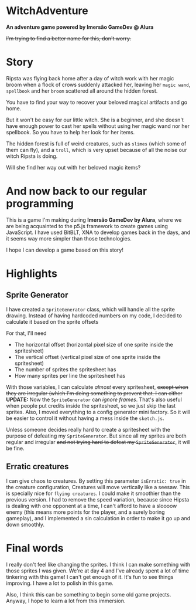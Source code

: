 # WitchAdventure
**An adventure game powered by Imersão GameDev @ Alura**

~~I'm trying to find a better name for this, don't worry.~~

# Story
Ripsta was flying back home after a day of witch work with her magic broom when a flock of crows suddenly attacked her, leaving her `magic wand`, `spellbook` and her `broom` scattered all around the hidden forest. 

You have to find your way to recover your beloved magical artifacts and go home.

But it won't be easy for our little witch. 
She is a beginner, and she doesn't have enough power to cast her spells without using her magic wand nor her spellbook. So you have to help her look for her items. 

The hidden forest is full of weird creatures, such as `slimes` (which some of them can fly), and a `troll`, which is very upset because of all the noise our witch Ripsta is doing.

Will she find her way out with her beloved magic items?

# And now back to our regular programming #
This is a game I'm making during **Imersão GameDev by Alura**, where we are being acquainted to the p5.js framework to create games using JavaScript. 
I have used BitBLT, XNA to develop games back in the days, and it seems way more simpler than those technologies. 

I hope I can develop a game based on this story! 

# Highlights
## Sprite Generator
I have created a `SpriteGenerator` class, which will handle all the sprite drawing. Instead of having hardcoded numbers on my code, I decided to calculate it based on the sprite offsets

For that, I'll need
- The horizontal offset (horizontal pixel size of one sprite inside the spritesheet)
- The vertical offset (vertical pixel size of one sprite inside the spritesheet)
- The number of sprites the spritesheet has
- How many sprites per line the spritesheet has

With those variables, I can calculate *almost* every spritesheet, ~~except when they are irregular (which I'm doing something to prevent that. I can either~~ 
**UPDATE:** Now the ``SpriteGenerator`` can *ignore frames*. That's also useful when people put credits inside the spritesheet, so we just skip the last sprites. Also, I moved everything to a config generator mini factory. So it will be easier to control it without having a mess inside the ``sketch.js``.

Unless someone decides really hard to create a spritesheet with the purpose of defeating my ``SpriteGenerator``. But since all my sprites are both regular and irregular ~~and not trying hard to defeat my ``SpriteGenerator``~~, it will be fine.

## Erratic creatures
I can give chaos to creatures. By setting this parameter ``isErratic: true`` in the creature configuration, Creatures will move vertically like a seesaw. This is specially nice for ``flying creatures``. I could make it smoothier than the previous version. I had to remove the speed variation, because since Hipsta is dealing with one opponent at a time, I can't afford to have a sloooow enemy (this means more points for the player, and a surely boring gameplay), and I implemented a sin calculation in order to make it go up and down smoothly.

# Final words
I really don't feel like changing the sprites. I think I can make something with those sprites I was given. 
We're at day 4 and I've already spent a lot of time tinkering with this game! I can't get enough of it. It's fun to see things improving.
I have a lot to polish in this game. 

Also, I think this can be something to begin some old game projects. Anyway, I hope to learn a lot from this immersion. 
